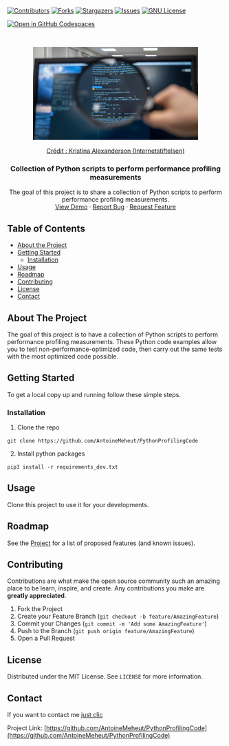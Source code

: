 <!-- PROJECT SHIELDS -->
[![Contributors][contributors-shield]][contributors-url]
[![Forks][forks-shield]][forks-url]
[![Stargazers][stars-shield]][stars-url]
[![Issues][issues-shield]][issues-url]
[![GNU License][license-shield]][license-url]

<!-- PROJECT CODESPACES -->
[![Open in GitHub Codespaces](https://github.com/codespaces/badge.svg)](https://github.com/AntoineMeheut/PythonProfilingCode)

<!-- PROJECT LOGO -->
<br />
<p align="center">
  <a href="https://github.com/AntoineMeheut/PythonProfilingCode">
    <img src="images/kpa-5875-internetstiftelsen-2020-1-384x216.jpg" alt="Logo" width="384" height="216">
    <p align="center">Crédit : Kristina Alexanderson (Internetstiftelsen)</p>
  </a>

  <h3 align="center">Collection of Python scripts to perform performance profiling measurements</h3>

  <p align="center">
    The goal of this project is to share a collection of Python scripts to perform performance profiling measurements.
    <br />
    <a href="https://github.com/AntoineMeheut/PythonProfilingCode">View Demo</a>
    ·
    <a href="https://github.com/AntoineMeheut/PythonProfilingCode/issues">Report Bug</a>
    ·
    <a href="https://github.com/AntoineMeheut/PythonProfilingCode/issues">Request Feature</a>
  </p>
</p>

<!-- TABLE OF CONTENTS -->
## Table of Contents

* [About the Project](#about-the-project)
* [Getting Started](#getting-started)
  * [Installation](#installation)
* [Usage](#usage)
* [Roadmap](#roadmap)
* [Contributing](#contributing)
* [License](#license)
* [Contact](#contact)

<!-- ABOUT THE PROJECT -->
## About The Project

The goal of this project is to have a collection of Python scripts to perform performance profiling measurements.
These Python code examples allow you to test non-performance-optimized code, then carry out the same tests with the most optimized code possible.

<!-- GETTING STARTED -->
## Getting Started

To get a local copy up and running follow these simple steps.

### Installation

1. Clone the repo
```
git clone https://github.com/AntoineMeheut/PythonProfilingCode
```
2. Install python packages
```
pip3 install -r requirements_dev.txt
```

<!-- USAGE EXAMPLES -->
## Usage

Clone this project to use it for your developments.

<!-- ROADMAP -->
## Roadmap

See the [Project](https://github.com/AntoineMeheut/PythonProfilingCode/projects) for a list of proposed features (and known issues).


<!-- CONTRIBUTING -->
## Contributing

Contributions are what make the open source community such an amazing place to be learn, inspire, and create. Any contributions you make are **greatly appreciated**.

1. Fork the Project
2. Create your Feature Branch (`git checkout -b feature/AmazingFeature`)
3. Commit your Changes (`git commit -m 'Add some AmazingFeature'`)
4. Push to the Branch (`git push origin feature/AmazingFeature`)
5. Open a Pull Request


<!-- LICENSE -->
## License

Distributed under the MIT License. See `LICENSE` for more information.

<!-- CONTACT -->
## Contact

If you want to contact me [just clic](mailto:github.contacts@protonmail.com)

Project Link: [https://github.com/AntoineMeheut/PythonProfilingCode](https://github.com/AntoineMeheut/PythonProfilingCode)

<!-- MARKDOWN LINKS & IMAGES -->
<!-- https://www.markdownguide.org/basic-syntax/#reference-style-links -->
[contributors-shield]: https://img.shields.io/github/contributors/AntoineMeheut/PythonProfilingCode?color=green
[contributors-url]: https://github.com/AntoineMeheut/PythonProfilingCode/graphs/contributors
[forks-shield]: https://img.shields.io/github/forks/AntoineMeheut/PythonProfilingCode
[forks-url]: https://github.com/AntoineMeheut/PythonProfilingCode/network/members
[stars-shield]: https://img.shields.io/github/stars/AntoineMeheut/PythonProfilingCode
[stars-url]: https://github.com/AntoineMeheut/PythonProfilingCode/stargazers
[issues-shield]: https://img.shields.io/github/issues/AntoineMeheut/PythonProfilingCode
[issues-url]: https://github.com/AntoineMeheut/PythonProfilingCode/issues
[license-shield]: https://img.shields.io/github/license/AntoineMeheut/PythonProfilingCode
[license-url]: https://github.com/AntoineMeheut/PythonProfilingCode/blob/main/LICENSE
